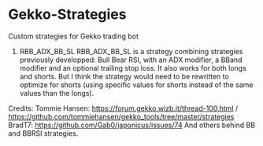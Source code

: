 # Gekko-Strategies
Custom strategies for Gekko trading bot

1. RBB_ADX_BB_SL
RBB_ADX_BB_SL is a strategy combining strategies previously developped: Bull Bear RSI, with an ADX modifier, a BBand modifier and an optional trailing stop loss.
It also works for both longs and shorts. But I think the strategy would need to be rewritten to optimize for shorts (using specific values for shorts instead of the same values than the longs).

Credits: 
Tommie Hansen: https://forum.gekko.wizb.it/thread-100.html / https://github.com/tommiehansen/gekko_tools/tree/master/strategies
BradT7: https://github.com/Gab0/japonicus/issues/74
And others behind BB and BBRSI strategies.
